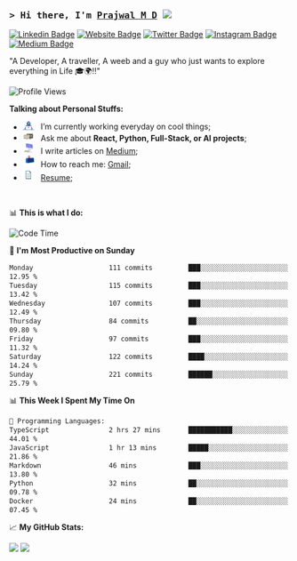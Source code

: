 ### <samp>&gt; Hi there, I'm <a href="https://prajwalmd.vercel.app/" target="_blank">Prajwal M D</a> <img src="https://media.giphy.com/media/hvRJCLFzcasrR4ia7z/giphy.gif" width="25"> </samp>

[![Linkedin Badge](https://img.shields.io/badge/-LinkedIn-0e76a8?style=flat-square&logo=Linkedin&logoColor=white)](https://www.linkedin.com/in/prajwal-m-d)
[![Website Badge](https://img.shields.io/badge/Website-3b5998?style=flat-square&logo=google-chrome&logoColor=white)](https://prajwalmd.vercel.app/)
[![Twitter Badge](https://img.shields.io/badge/-Twitter-00acee?style=flat-square&logo=Twitter&logoColor=white)](https://x.com/PrajwalMD18)
[![Instagram Badge](https://img.shields.io/badge/-Instagram-e4405f?style=flat-square&logo=Instagram&logoColor=white)](https://www.instagram.com/_.praj.wal._/)
[![Medium Badge](https://img.shields.io/badge/medium-%2312100E.svg?&style=for-square&logo=medium&logoColor=white)](https://medium.com/@prajju.18gryphon)

"A Developer, A traveller, A weeb and a guy who just wants to explore everything in Life 🎓🌍‼️"

![Profile Views](https://komarev.com/ghpvc/?username=Prajwal18-MD&label=Profile%20views&color=0e75b6&style=flat)  

**Talking about Personal Stuffs:**

- <img src="assets/developer.gif" width="21" />&nbsp;&nbsp; I’m currently working everyday on cool things;
- <img src="assets/message.gif" width="21" />&nbsp;&nbsp; Ask me about **React, Python, Full-Stack, or AI projects**;
- <img src="assets/laptop.gif" width="21" />&nbsp;&nbsp; I write articles on [Medium](https://medium.com/@prajju.18gryphon);
- <img src="assets/letterbox.gif" width="21" />&nbsp;&nbsp; How to reach me: [Gmail](prajju.18gryphon@gmail.com);
- <img src="assets/doc.gif" width="21" />&nbsp;&nbsp; [Resume](https://portfoliochatbot-h3zm.onrender.com/resume);

</br>

📊 **This is what I do:**
<!--START_SECTION:waka-->
![Code Time](http://img.shields.io/badge/Code%20Time-21%20hrs%2022%20mins-blue)

📅 **I'm Most Productive on Sunday** 

```text
Monday                   111 commits         ███░░░░░░░░░░░░░░░░░░░░░░   12.95 % 
Tuesday                  115 commits         ███░░░░░░░░░░░░░░░░░░░░░░   13.42 % 
Wednesday                107 commits         ███░░░░░░░░░░░░░░░░░░░░░░   12.49 % 
Thursday                 84 commits          ██░░░░░░░░░░░░░░░░░░░░░░░   09.80 % 
Friday                   97 commits          ███░░░░░░░░░░░░░░░░░░░░░░   11.32 % 
Saturday                 122 commits         ████░░░░░░░░░░░░░░░░░░░░░   14.24 % 
Sunday                   221 commits         ██████░░░░░░░░░░░░░░░░░░░   25.79 % 
```


📊 **This Week I Spent My Time On** 

```text
💬 Programming Languages: 
TypeScript               2 hrs 27 mins       ███████████░░░░░░░░░░░░░░   44.01 % 
JavaScript               1 hr 13 mins        █████░░░░░░░░░░░░░░░░░░░░   21.86 % 
Markdown                 46 mins             ███░░░░░░░░░░░░░░░░░░░░░░   13.80 % 
Python                   32 mins             ██░░░░░░░░░░░░░░░░░░░░░░░   09.78 % 
Docker                   24 mins             ██░░░░░░░░░░░░░░░░░░░░░░░   07.45 % 
```


<!--END_SECTION:waka-->


📈 **My GitHub Stats:**

<p>
  <img
    height="180em"
    src="https://github-readme-stats.vercel.app/api?username=Prajwal18-MD&show_icons=true&hide_border=true&count_private=true&include_all_commits=true&cache_seconds=1800"
  />
  <img
    height="180em"
    src="https://github-readme-stats.vercel.app/api/top-langs/?username=Prajwal18-MD&exclude_repo=KNN-Image-Classification&show_icons=true&hide_border=true&layout=compact&langs_count=8&cache_seconds=1800"
  />
</p>


